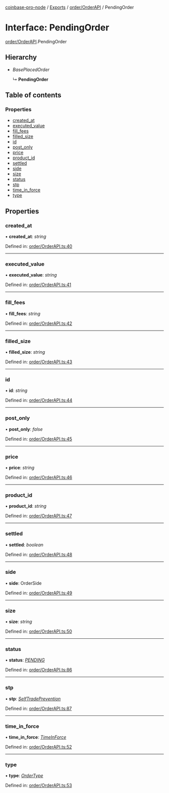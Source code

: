 [coinbase-pro-node](../README.md) / [Exports](../modules.md) / [order/OrderAPI](../modules/order_orderapi.md) / PendingOrder

# Interface: PendingOrder

[order/OrderAPI](../modules/order_orderapi.md).PendingOrder

## Hierarchy

- _BasePlacedOrder_

  ↳ **PendingOrder**

## Table of contents

### Properties

- [created_at](order_orderapi.pendingorder.md#created_at)
- [executed_value](order_orderapi.pendingorder.md#executed_value)
- [fill_fees](order_orderapi.pendingorder.md#fill_fees)
- [filled_size](order_orderapi.pendingorder.md#filled_size)
- [id](order_orderapi.pendingorder.md#id)
- [post_only](order_orderapi.pendingorder.md#post_only)
- [price](order_orderapi.pendingorder.md#price)
- [product_id](order_orderapi.pendingorder.md#product_id)
- [settled](order_orderapi.pendingorder.md#settled)
- [side](order_orderapi.pendingorder.md#side)
- [size](order_orderapi.pendingorder.md#size)
- [status](order_orderapi.pendingorder.md#status)
- [stp](order_orderapi.pendingorder.md#stp)
- [time_in_force](order_orderapi.pendingorder.md#time_in_force)
- [type](order_orderapi.pendingorder.md#type)

## Properties

### created_at

• **created_at**: _string_

Defined in: [order/OrderAPI.ts:40](https://github.com/bennycode/coinbase-pro-node/blob/a4b1aac/src/order/OrderAPI.ts#L40)

---

### executed_value

• **executed_value**: _string_

Defined in: [order/OrderAPI.ts:41](https://github.com/bennycode/coinbase-pro-node/blob/a4b1aac/src/order/OrderAPI.ts#L41)

---

### fill_fees

• **fill_fees**: _string_

Defined in: [order/OrderAPI.ts:42](https://github.com/bennycode/coinbase-pro-node/blob/a4b1aac/src/order/OrderAPI.ts#L42)

---

### filled_size

• **filled_size**: _string_

Defined in: [order/OrderAPI.ts:43](https://github.com/bennycode/coinbase-pro-node/blob/a4b1aac/src/order/OrderAPI.ts#L43)

---

### id

• **id**: _string_

Defined in: [order/OrderAPI.ts:44](https://github.com/bennycode/coinbase-pro-node/blob/a4b1aac/src/order/OrderAPI.ts#L44)

---

### post_only

• **post_only**: _false_

Defined in: [order/OrderAPI.ts:45](https://github.com/bennycode/coinbase-pro-node/blob/a4b1aac/src/order/OrderAPI.ts#L45)

---

### price

• **price**: _string_

Defined in: [order/OrderAPI.ts:46](https://github.com/bennycode/coinbase-pro-node/blob/a4b1aac/src/order/OrderAPI.ts#L46)

---

### product_id

• **product_id**: _string_

Defined in: [order/OrderAPI.ts:47](https://github.com/bennycode/coinbase-pro-node/blob/a4b1aac/src/order/OrderAPI.ts#L47)

---

### settled

• **settled**: _boolean_

Defined in: [order/OrderAPI.ts:48](https://github.com/bennycode/coinbase-pro-node/blob/a4b1aac/src/order/OrderAPI.ts#L48)

---

### side

• **side**: OrderSide

Defined in: [order/OrderAPI.ts:49](https://github.com/bennycode/coinbase-pro-node/blob/a4b1aac/src/order/OrderAPI.ts#L49)

---

### size

• **size**: _string_

Defined in: [order/OrderAPI.ts:50](https://github.com/bennycode/coinbase-pro-node/blob/a4b1aac/src/order/OrderAPI.ts#L50)

---

### status

• **status**: [_PENDING_](../enums/order_orderapi.orderstatus.md#pending)

Defined in: [order/OrderAPI.ts:86](https://github.com/bennycode/coinbase-pro-node/blob/a4b1aac/src/order/OrderAPI.ts#L86)

---

### stp

• **stp**: [_SelfTradePrevention_](../enums/order_orderapi.selftradeprevention.md)

Defined in: [order/OrderAPI.ts:87](https://github.com/bennycode/coinbase-pro-node/blob/a4b1aac/src/order/OrderAPI.ts#L87)

---

### time_in_force

• **time_in_force**: [_TimeInForce_](../enums/order_orderapi.timeinforce.md)

Defined in: [order/OrderAPI.ts:52](https://github.com/bennycode/coinbase-pro-node/blob/a4b1aac/src/order/OrderAPI.ts#L52)

---

### type

• **type**: [_OrderType_](../enums/order_orderapi.ordertype.md)

Defined in: [order/OrderAPI.ts:53](https://github.com/bennycode/coinbase-pro-node/blob/a4b1aac/src/order/OrderAPI.ts#L53)

